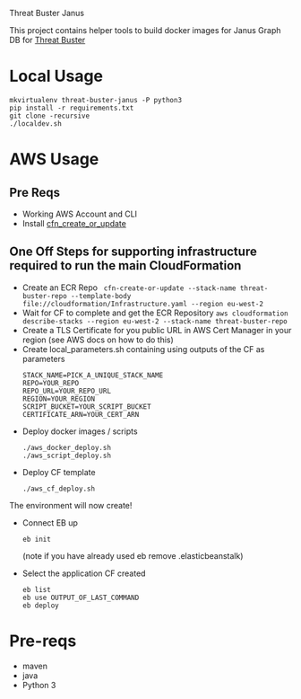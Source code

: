 Threat Buster Janus

This project contains helper tools to build docker images for Janus Graph DB for [Threat Buster](https://github.com/IrdetoServices/threat-buster)

# Local Usage

```
mkvirtualenv threat-buster-janus -P python3
pip install -r requirements.txt
git clone -recursive
./localdev.sh
```

# AWS Usage

## Pre Reqs
* Working AWS Account and CLI
* Install [cfn_create_or_update](https://github.com/widdix/cfn-create-or-update)

## One Off Steps for supporting infrastructure required to run the main CloudFormation
* Create an ECR Repo 
    ``` cfn-create-or-update --stack-name threat-buster-repo --template-body file://cloudformation/Infrastructure.yaml --region eu-west-2```
* Wait for CF to complete and get the ECR Repository
    ``` aws cloudformation describe-stacks --region eu-west-2 --stack-name threat-buster-repo ```
* Create a TLS Certificate for you public URL in AWS Cert Manager in your region (see AWS docs on how to do this)
* Create local_parameters.sh containing using outputs of the CF as parameters
    ``` 
    STACK_NAME=PICK_A_UNIQUE_STACK_NAME
    REPO=YOUR_REPO
    REPO_URL=YOUR_REPO_URL
    REGION=YOUR_REGION
    SCRIPT_BUCKET=YOUR_SCRIPT_BUCKET
    CERTIFICATE_ARN=YOUR_CERT_ARN
    ```
* Deploy docker images / scripts
    ```
    ./aws_docker_deploy.sh
    ./aws_script_deploy.sh
    ```
* Deploy CF template
    ```
    ./aws_cf_deploy.sh
    ```
The environment will now create!

* Connect EB up
    ``` 
    eb init 
    ```    
    (note if you have already used eb remove .elasticbeanstalk)

* Select the application CF created
    ``` 
    eb list 
    eb use OUTPUT_OF_LAST_COMMAND
    eb deploy
    ```
    
# Pre-reqs

* maven 
* java
* Python 3
